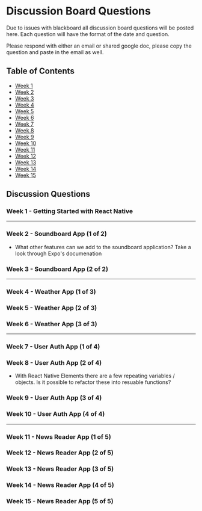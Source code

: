 # Discussion Board Questions

Due to issues with blackboard all discussion board questions will be posted here. Each question will have the format of the date and question.

Please respond with either an email or shared google doc, please copy the question and paste in the email as well.

## Table of Contents
- [Week 1](#week1)
- [Week 2](#week2)
- [Week 3](#week3)
- [Week 4](#week4)
- [Week 5](#week5)
- [Week 6](#week6)
- [Week 7](#week7)
- [Week 8](#week8)
- [Week 9](#week9)
- [Week 10](#week10)
- [Week 11](#week11)
- [Week 12](#week12)
- [Week 13](#week13)
- [Week 14](#week14)
- [Week 15](#week15)

## Discussion Questions

### Week 1 - Getting Started with React Native <a name="Week1"></a>
---
### Week 2 - Soundboard App (1 of 2) <a name="Week2"></a>

- What other features can we add to the soundboard application? Take a look through Expo's documenation 
### Week 3 - Soundboard App (2 of 2) <a name="Week3"></a>
---
### Week 4 - Weather App (1 of 3) <a name="Week4"></a>
### Week 5 - Weather App (2 of 3) <a name="Week5"></a>
### Week 6 - Weather App (3 of 3) <a name="Week6"></a>
---
### Week 7 - User Auth App (1 of 4) <a name="Week7"></a>
### Week 8 - User Auth App (2 of 4) <a name="Week8"></a>

- With React Native Elements there are a few repeating variables / objects. Is it possible to refactor these into resuable functions?

### Week 9 - User Auth App (3 of 4) <a name="Week0"></a>
### Week 10 - User Auth App (4 of 4) <a name="Week10"></a>
---
### Week 11 - News Reader App (1 of 5) <a name="Week11"></a>
### Week 12 - News Reader App (2 of 5) <a name="Week12"></a>
### Week 13 - News Reader App (3 of 5) <a name="Week13"></a>
### Week 14 - News Reader App (4 of 5) <a name="Week14"></a>
### Week 15 - News Reader App (5 of 5) <a name="Week15"></a>
